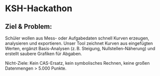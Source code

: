 # KSH-Hackathon

## Ziel & Problem:
Schüler wollen aus Mess- oder Aufgabedaten schnell Kurven erzeugen, analysieren und exportieren. Unser Tool zeichnet Kurven aus eingefügten Werten, ergänzt Basis-Analysen (z. B. Steigung, Nullstellen-Näherung) und erstellt saubere Grafiken für Abgaben.

Nicht-Ziele: Kein CAS-Ersatz, kein symbolisches Rechnen, keine großen Datenmengen > 5.000 Punkte.
